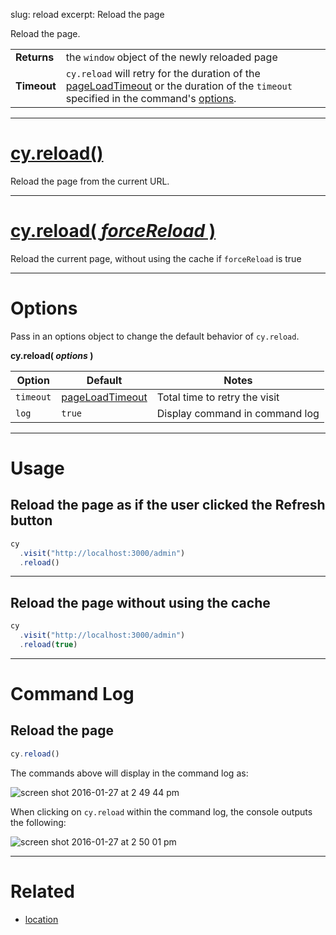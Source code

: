 slug: reload
excerpt: Reload the page

Reload the page.

| | |
|--- | --- |
| **Returns** | the `window` object of the newly reloaded page |
| **Timeout** | `cy.reload` will retry for the duration of the [pageLoadTimeout](https://on.cypress.io/guides/configuration#section-network-options) or the duration of the `timeout` specified in the command's [options](#section-options).  |

***

# [cy.reload()](#section-usage)

Reload the page from the current URL.

***

# [cy.reload( *forceReload* )](#section-usage)

Reload the current page, without using the cache if `forceReload` is true

***

# Options

Pass in an options object to change the default behavior of `cy.reload`.

**cy.reload( *options* )**

Option | Default | Notes
--- | --- | ---
`timeout`      | [pageLoadTimeout](https://on.cypress.io/guides/configuration#section-network-options) | Total time to retry the visit
`log` | `true` | Display command in command log

***

# Usage

## Reload the page as if the user clicked the Refresh button

```javascript
cy
  .visit("http://localhost:3000/admin")
  .reload()
```

***

## Reload the page without using the cache

```javascript
cy
  .visit("http://localhost:3000/admin")
  .reload(true)
```

***

# Command Log

## Reload the page

```javascript
cy.reload()
```

The commands above will display in the command log as:

![screen shot 2016-01-27 at 2 49 44 pm](https://cloud.githubusercontent.com/assets/1271364/12626196/6deb6fd0-c505-11e5-8803-cd2998ec0a12.png)

When clicking on `cy.reload` within the command log, the console outputs the following:

![screen shot 2016-01-27 at 2 50 01 pm](https://cloud.githubusercontent.com/assets/1271364/12626199/71a62ea8-c505-11e5-97cf-e7e4b92015e3.png)

***

# Related

- [location](https://on.cypress.io/api/location)